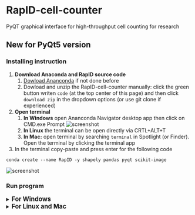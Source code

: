 # RapID-cell-counter
PyQT graphical interface for high-throughput cell counting for research

## New for PyQt5 version

### Installing instruction

1. **Download Anaconda and RapID source code**
    1. [Dowload Ananconda](https://www.anaconda.com/products/individual) if not done before
    2. Dowload and unzip the RapID-cell-counter manually: click the green button writen `code` (at the top center of this page) and then click `download zip` in the dropdown options (or use git clone if experienced)
2. **Open terminal**
    1. **In Windows** open Ananconda Navigator desktop app then click on CMD.exe Prompt
![screenshot](https://github.com/sanchestm/RapID-cell-counter/blob/master/screenshots/navigator.png)
    2. **In Linux** the terminal can be open directly via CRTL+ALT+T
    3. **In Mac:** open terminal by searching `terminal` in Spotlight (or Finder). Open the terminal by clicking the terminal app
3. In the terminal copy-paste and press enter for the following code
```
conda create --name RapID -y shapely pandas pyqt scikit-image
```
![screenshot](https://github.com/sanchestm/RapID-cell-counter/blob/master/screenshots/create_env2.png)


### Run program

<details>
  <summary>
 <b>
  <big>
   For Windows  
   </big>
   </b>
  </summary>

1. **Open terminal**
2. In the terminal, activate conda environment copy-paste and press enter for the following code
```
conda activate RapID
```
![screenshot](https://github.com/sanchestm/RapID-cell-counter/blob/master/screenshots/activating_conda_environment.png)

3. Once we activated the conda environment (which contains all the necessary packages to run the code) we can locate the file (the directory where we downloaded and unzipped the package) and enter the directory to be able to run the program. As an example if we unzipped our file in the Downloads directory we can open this directory using the `cd` Command. In Linux and Mac, the dashes are `/` while in windows we use `\`
```
cd Downloads\RapID-cell-counter-master
```


![screenshot](https://github.com/sanchestm/RapID-cell-counter/blob/master/screenshots/opening_folder.png)

4. Start the software by typing the following code into the terminal and pressing enter
```
python mainQT5.py
```

![screenshot](https://github.com/sanchestm/RapID-cell-counter/blob/master/screenshots/running_program.png)

### Rerunning the program

To rerun the program once we closed it, we only have to reopen the terminal. Activate the RapID environment. Use the `cd` to navigate to the directory of the mainQT5.py file and the execute it using `python mainQT5.py`. Or run the following lines if the RapID source code is in Downloads:
```
conda activate RapID
cd Downloads\RapID-cell-counter-master
python mainQT5.py
```


![screenshot](https://github.com/sanchestm/RapID-cell-counter/blob/master/screenshots/rerun.png)

</details>

<details>
  <summary>
 <b>
  <big>
   For Linux and Mac
    </big>
    </b>
  </summary>


1. **Open terminal**
2. In the terminal, activate conda environment copy-paste and press enter for the following code
```
conda activate RapID
```
![screenshot](https://github.com/sanchestm/RapID-cell-counter/blob/master/screenshots/activating_conda_environment.png)

3. Once we activated the conda environment (which contains all the necessary packages to run the code) we can locate the file (the directory where we downloaded and unzipped the package) and enter the directory to be able to run the program. As an example if we unzipped our file in the Downloads directory we can open this directory using the `cd` Command. In Linux and Mac, the dashes are `/` while in windows we use `\`
```
cd Downloads/RapID-cell-counter-master
```

![screenshot](https://github.com/sanchestm/RapID-cell-counter/blob/master/screenshots/opening_folder.png)

4. Start the software by typing the following code into the terminal and pressing enter
```
python mainQT5.py
```

![screenshot](https://github.com/sanchestm/RapID-cell-counter/blob/master/screenshots/running_program.png)

### Rerunning the program

To rerun the program once we closed it, we only have to reopen the terminal. Activate the RapID environment. Use the `cd` to navigate to the directory of the mainQT5.py file and the execute it using `python mainQT5.py`. Or run the following lines if the RapID source code is in Downloads:
```
conda activate RapID
cd Downloads/RapID-cell-counter-master
python mainQT5.py
```

![screenshot](https://github.com/sanchestm/RapID-cell-counter/blob/master/screenshots/rerun.png)
</details>
